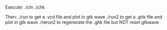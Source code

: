 Execute:
./cln
./chk

Then:
./run
	to get a .vcd file and plot in gtk wave
./run2
	to get a .ghk file and plot in gtk wave
./rerun2
	to regenerate the .ghk file but NOT reset gtkwave
